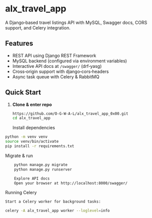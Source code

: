 # alx_travel_app

A Django‑based travel listings API with MySQL, Swagger docs, CORS support, and Celery integration.

## Features
- REST API using Django REST Framework  
- MySQL backend (configured via environment variables)  
- Interactive API docs at `/swagger/` (drf‑yasg)  
- Cross‑origin support with django‑cors‑headers  
- Async task queue with Celery & RabbitMQ  

## Quick Start

1. **Clone & enter repo**  
   ```bash
   https://github.com/O-G-W-A-L/alx_travel_app_0x00.git
   cd alx_travel_app
   ```
    Install dependencies
 ```bash
python -m venv venv
source venv/bin/activate
pip install -r requirements.txt
 ```
Migrate & run
```bash
    python manage.py migrate
    python manage.py runserver

    Explore API docs
    Open your browser at http://localhost:8000/swagger/
```
Running Celery
```bash
Start a Celery worker for background tasks:

celery -A alx_travel_app worker --loglevel=info
```